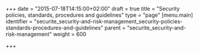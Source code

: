 +++
date = "2015-07-18T14:15:00+02:00"
draft = true
title = "Security policies, standards, procedures and guidelines"
type = "page"
[menu.main]
identifier = "securite_security-and-risk-management_security-policies-standards-procedures-and-guidelines"
parent = "securite_security-and-risk-management"
weight = 600

+++
